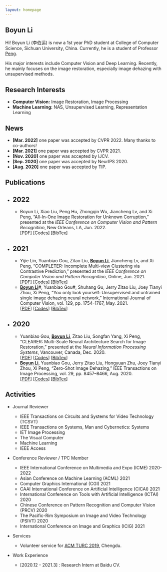 ```yaml
---
layout: homepage
---
```


## Boyun Li

Hi! Boyun Li (李伯运) is now a 1st year PhD student at College of Computer Science, Sichuan University, China. Currently, he is a student of Professor [Peng](https://pengxi.me/).

His major interests include Computer Vision and Deep Learning. Recently, he mainly focuses on the image restoration, especially image dehazing with unsupervised methods.



## Research Interests

- **Computer Vision:** Image Restoration, Image Processing
- **Machine Learning:** NAS, Unsupervised Learning, Representation Learning

## News
- **[Mar. 2022]** one paper was accepted by CVPR 2022. Many thanks to co-authors! 
- **[Mar. 2021]** one paper was accepted by CVPR 2021.
- **[Nov. 2020]** one paper was accepted by IJCV.
- **[Sep. 2020]** one paper was accepted by NeurIPS 2020.
- **[Aug. 2020]** one paper was accepted by TIP.

## Publications

- ## 2022

  - Boyun Li, Xiao Liu, Peng Hu, Zhongqin Wu, Jiancheng Lv, and Xi Peng, “All-In-One Image Restoration for Unknown Corruption,” presented at the *IEEE Conference on Computer Vision and Pattern Recognition*, New Orleans, LA, Jun. 2022.<br>[PDF] [Codes] [BibTex] 

- ## 2021

  - Yijie Lin, Yuanbiao Gou, Zitao Liu, **<u>Boyun Li</u>**, Jiancheng Lv, and Xi Peng, “COMPLETER: Incomplete Multi-view Clustering via Contrastive Prediction,” presented at the *IEEE Conference on Computer Vision and Pattern Recognition*, Online, Jun. 2021.<br>[[PDF](http://pengxi.me/wp-content/uploads/2021/03/2021CVPR-completer.pdf)] [[Codes](https://github.com/XLearning-SCU/2021-CVPR-Completer)] [[BibTex](http://pengxi.me/wp-content/uploads/2021/03/2021-completer.txt)] 
  - **<u>Boyun Li</u>**#, Yuanbiao Gou#, Shuhang Gu, Jerry Zitao Liu, Joey Tianyi Zhou, Xi Peng, “You only look yourself: Unsupervised and untrained single image dehazing neural network,” International Journal of Computer Vision, vol. 129, pp. 1754-1767, May. 2021.<br>[[PDF](http://pengxi.me/wp-content/uploads/2021/05/2021-IJCV-yoly.pdf)] [[Codes](https://github.com/XLearning-SCU/2021-IJCV-YOLY)] [[BibTex](http://pengxi.me/wp-content/uploads/2021/02/2021-IJCV.txt)]

- ## 2020

  - Yuanbiao Gou, **<u>Boyun Li</u>**, Zitao Liu, Songfan Yang, Xi Peng, “CLEARER: Multi-Scale Neural Architecture Search for Image Restoration,” presented at the *Neural Information Processing Systems*, Vancouver, Canada, Dec. 2020.<br>[[PDF](http://pengxi.me/wp-content/uploads/2020/12/2020NIPS-CLEARER.pdf)] [[Codes](https://github.com/XLearning-SCU/2020-NeurIPS-CLEARER)] [[BibTex](http://pengxi.me/wp-content/uploads/2020/12/2020-CLEARER-NIPS.txt)]
  - **<u>Boyun Li</u>**, Yuanbiao Gou, Jerry Zitao Liu, Hongyuan Zhu, Joey Tianyi Zhou, Xi Peng, “Zero-Shot Image Dehazing,” IEEE Transactions on Image Processing, vol. 29, pp. 8457–8466, Aug. 2020.<br>[[PDF](http://pengxi.me/wp-content/uploads/2020/10/zero-shot-dehazing.pdf)] [[Codes](https://github.com/limit-scu/2020-TIP-ZID)] [[BibTex](http://pengxi.me/wp-content/uploads/2020/10/2020-Zero-Shot-Image-Dehazing.txt)]



## Activities

* Journal Reviewer
  * IEEE Transactions on Circuits and Systems for Video Technology (TCSVT)
  * IEEE Transactions on Systems, Man and Cybernetics: Systems
  * IET Image Processing
  * The Visual Computer
  * Machine Learning
  * IEEE Access
  
* Conference Reviewer / TPC Member
  * IEEE International Conference on Multimedia and Expo (ICME) 2020-2022
  * Asian Conference on Machine Learning (ACML) 2021
  * Computer Graphics International (CGI) 2021
  * CAAI International Conference on Artificial Intelligence (CICAI) 2021
  * International Conference on Tools with Artificial Intelligence (ICTAI) 2020
  * Chinese Conference on Pattern Recognition and Computer Vision (PRCV) 2020
  * The Pacific-Rim Symposium on Image and Video Technology (PSIVT) 2020
  * International Conference on Image and Graphics (ICIG) 2021
* Services
  * Volunteer service for [ACM TURC 2019](http://acmturc.com/2019/cn/index.html), Chengdu.

* Work Experience 
  * [2020.12 - 2021.3] : Research Intern at Baidu CV.
